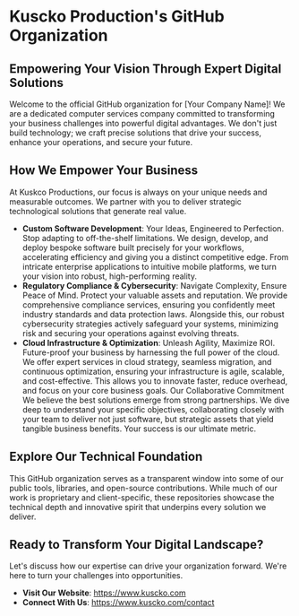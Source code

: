 # Kuscko Production's GitHub Organization
## Empowering Your Vision Through Expert Digital Solutions
Welcome to the official GitHub organization for [Your Company Name]! We are a dedicated computer services company committed to transforming your business challenges into powerful digital advantages. We don't just build technology; we craft precise solutions that drive your success, enhance your operations, and secure your future.

## How We Empower Your Business
At Kuskco Productions, our focus is always on your unique needs and measurable outcomes. We partner with you to deliver strategic technological solutions that generate real value.

- **Custom Software Development**: Your Ideas, Engineered to Perfection. Stop adapting to off-the-shelf limitations. We design, develop, and deploy bespoke software built precisely for your workflows, accelerating efficiency and giving you a distinct competitive edge. From intricate enterprise applications to intuitive mobile platforms, we turn your vision into robust, high-performing reality.
- **Regulatory Compliance & Cybersecurity**: Navigate Complexity, Ensure Peace of Mind. Protect your valuable assets and reputation. We provide comprehensive compliance services, ensuring you confidently meet industry standards and data protection laws. Alongside this, our robust cybersecurity strategies actively safeguard your systems, minimizing risk and securing your operations against evolving threats.
- **Cloud Infrastructure & Optimization**: Unleash Agility, Maximize ROI. Future-proof your business by harnessing the full power of the cloud. We offer expert services in cloud strategy, seamless migration, and continuous optimization, ensuring your infrastructure is agile, scalable, and cost-effective. This allows you to innovate faster, reduce overhead, and focus on your core business goals.
Our Collaborative Commitment
We believe the best solutions emerge from strong partnerships. We dive deep to understand your specific objectives, collaborating closely with your team to deliver not just software, but strategic assets that yield tangible business benefits. Your success is our ultimate metric.

## Explore Our Technical Foundation
This GitHub organization serves as a transparent window into some of our public tools, libraries, and open-source contributions. While much of our work is proprietary and client-specific, these repositories showcase the technical depth and innovative spirit that underpins every solution we deliver.

## Ready to Transform Your Digital Landscape?
Let's discuss how our expertise can drive your organization forward. We're here to turn your challenges into opportunities.

- **Visit Our Website**: https://www.kuscko.com
- **Connect With Us**: https://www.kuscko.com/contact
